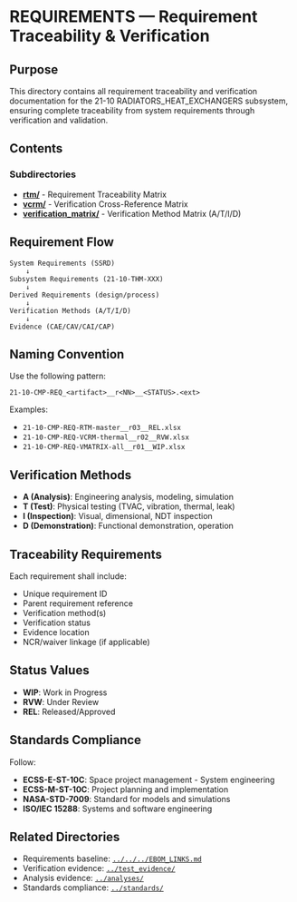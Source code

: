 # REQUIREMENTS — Requirement Traceability & Verification

## Purpose

This directory contains all requirement traceability and verification documentation for the 21-10 RADIATORS_HEAT_EXCHANGERS subsystem, ensuring complete traceability from system requirements through verification and validation.

## Contents

### Subdirectories

- [**rtm/**](./rtm/) - Requirement Traceability Matrix
- [**vcrm/**](./vcrm/) - Verification Cross-Reference Matrix  
- [**verification_matrix/**](./verification_matrix/) - Verification Method Matrix (A/T/I/D)

## Requirement Flow

```
System Requirements (SSRD)
    ↓
Subsystem Requirements (21-10-THM-XXX)
    ↓
Derived Requirements (design/process)
    ↓
Verification Methods (A/T/I/D)
    ↓
Evidence (CAE/CAV/CAI/CAP)
```

## Naming Convention

Use the following pattern:
```
21-10-CMP-REQ_<artifact>__r<NN>__<STATUS>.<ext>
```

Examples:
- `21-10-CMP-REQ-RTM-master__r03__REL.xlsx`
- `21-10-CMP-REQ-VCRM-thermal__r02__RVW.xlsx`
- `21-10-CMP-REQ-VMATRIX-all__r01__WIP.xlsx`

## Verification Methods

- **A (Analysis)**: Engineering analysis, modeling, simulation
- **T (Test)**: Physical testing (TVAC, vibration, thermal, leak)
- **I (Inspection)**: Visual, dimensional, NDT inspection
- **D (Demonstration)**: Functional demonstration, operation

## Traceability Requirements

Each requirement shall include:
- Unique requirement ID
- Parent requirement reference
- Verification method(s)
- Verification status
- Evidence location
- NCR/waiver linkage (if applicable)

## Status Values

- **WIP**: Work in Progress
- **RVW**: Under Review
- **REL**: Released/Approved

## Standards Compliance

Follow:
- **ECSS-E-ST-10C**: Space project management - System engineering
- **ECSS-M-ST-10C**: Project planning and implementation
- **NASA-STD-7009**: Standard for models and simulations
- **ISO/IEC 15288**: Systems and software engineering

## Related Directories

- Requirements baseline: [`../../../EBOM_LINKS.md`](../../../EBOM_LINKS.md)
- Verification evidence: [`../test_evidence/`](../test_evidence/)
- Analysis evidence: [`../analyses/`](../analyses/)
- Standards compliance: [`../standards/`](../standards/)
